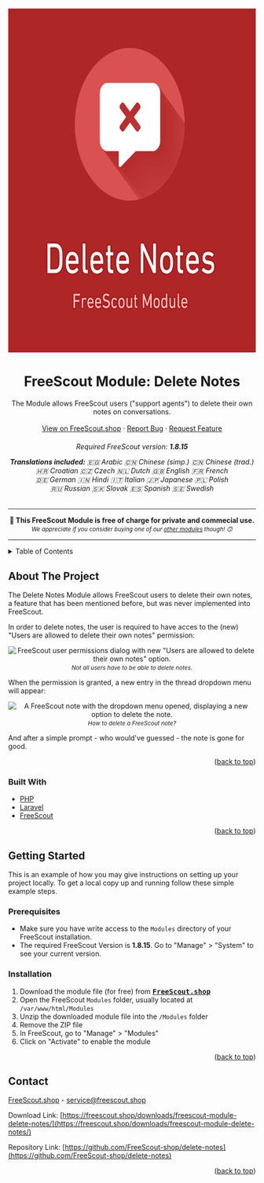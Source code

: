 <div id="top"></div>

<!-- PROJECT LOGO -->
<br />
<div align="center">
  <a href="https://github.com/FreeScout-shop/delete-notes">
    <img src="Public/assets/icon.modern.png" alt="Logo" width="700" height="700">
  </a>

<h1 align="center">FreeScout Module: Delete Notes</h1>

  <p align="center">
    The Module allows FreeScout users ("support agents") to delete their own notes on conversations.
    <br />
    <br />
    <a href="https://freescout.shop/downloads/freescout-module-delete-notes/">View on FreeScout.shop</a>
    ·
    <a href="https://github.com/FreeScout-shop/delete-notes/issues">Report Bug</a>
    ·
    <a href="https://github.com/FreeScout-shop/delete-notes/issues">Request Feature</a>
  </p>
  <h6 align="center">
    <p>Required FreeScout version: <strong>1.8.15</strong></p>
    <p><strong>Translations included:</strong>
    <span class="ar">🇪🇬 Arabic</span> <span class="zh-CN">🇨🇳 Chinese (simp.)</span> <span class="zh-TW">🇨🇳 Chinese (trad.)</span><br/><span class="hr">🇭🇷 Croatian</span> <span class="cz">🇨🇿 Czech</span> <span class="nl">🇳🇱 Dutch</span> <span class="gb">🇬🇧 English</span> <span class="fr">🇫🇷 French</span><br/><span class="de">🇩🇪 German</span> <span class="hi">🇮🇳 Hindi</span> <span class="it">🇮🇹 Italian</span> <span class="ja">🇯🇵 Japanese</span> <span class="pl">🇵🇱 Polish</span><br/><span class="ru">🇷🇺 Russian</span> <span class="sk">🇸🇰 Slovak</span> <span class="es">🇪🇸 Spanish</span> <span class="sv">🇸🇪 Swedish</span></p>
  </h6>
  <p>
    <hr/>
    <strong>🎁 This FreeScout Module is free of charge for private and commecial use.</strong><br />
    <small><em>We appreciate if you consider buying one of our <a href="https://freescout.shop/paid-freescout-modules/" target="_blank">other modules</a> though! 🙃</em></small>
    <hr/>
  </p>
</div>



<!-- TABLE OF CONTENTS -->
<details>
  <summary>Table of Contents</summary>
  <ol>
    <li>
      <a href="#about-the-project">About The Project</a>
      <ul>
        <li><a href="#built-with">Built with</a></li>
      </ul>
    </li>
    <li>
      <a href="#getting-started">Getting Started</a>
      <ul>
        <li><a href="#prerequisites">Prerequisites</a></li>
        <li><a href="#installation">Installation</a></li>
      </ul>
    </li>
    <li><a href="#contact">Contact</a></li>
  </ol>
</details>



<!-- ABOUT THE PROJECT -->
## About The Project

The Delete Notes Module allows FreeScout users to delete their own notes, a feature that has been mentioned before, but was never implemented into FreeScout.

In order to delete notes, the user is required to have acces to the (new) "Users are allowed to delete their own notes" permission:

<p align="center"><img class="wp-image-1113 size-full" src="http://freescout.shop/wp-content/uploads/edd/2022/05/screen.permissions.png" alt="FreeScout user permissions dialog with new &quot;Users are allowed to delete their own notes&quot; option." width="600" height="318" />
<br/><small><em>Not all users have to be able to delete notes.</em></small>
</p>

When the permission is granted, a new entry in the thread dropdown menu will appear:

<p align="center">
<img class="wp-image-1134 size-full" src="http://freescout.shop/wp-content/uploads/edd/2022/05/screen.menu_.png" alt="A FreeScout note with the dropdown menu opened, displaying a new option to delete the note." width="600" height="274" />
<br/><small><em>How to delete a FreeScout note?</em></small>
</p>

And after a simple prompt - who would've guessed - the note is gone for good.

<p align="right">(<a href="#top">back to top</a>)</p>


### Built With

* [PHP](https://php.net/)
* [Laravel](https://laravel.com/)
* [FreeScout](https://freescout.net/)

<p align="right">(<a href="#top">back to top</a>)</p>



<!-- GETTING STARTED -->
## Getting Started

This is an example of how you may give instructions on setting up your project locally.
To get a local copy up and running follow these simple example steps.

### Prerequisites

- Make sure you have write access to the `Modules` directory of your FreeScout installation.
- The required FreeScout Version is <strong>1.8.15</strong>. Go to "Manage" > "System" to see your current version.

### Installation

1. Download the module file (for free) from <kbd><strong>[FreeScout.shop](https://freescout.shop/downloads/freescout-module-delete-notes/)</strong></kbd>
2. Open the FreeScout `Modules` folder, usually located at `/var/www/html/Modules`
3. Unzip the downloaded module file into the `/Modules` folder
4. Remove the ZIP file
5. In FreeScout, go to "Manage" > "Modules"
6. Click on "Activate" to enable the module

<p align="right">(<a href="#top">back to top</a>)</p>



<!-- CONTACT -->
## Contact

[FreeScout.shop](https://freescout.shop) - service@freescout.shop

Download Link: [https://freescout.shop/downloads/freescout-module-delete-notes/](https://freescout.shop/downloads/freescout-module-delete-notes/)

Repository Link: [https://github.com/FreeScout-shop/delete-notes](https://github.com/FreeScout-shop/delete-notes)

<p align="right">(<a href="#top">back to top</a>)</p>
